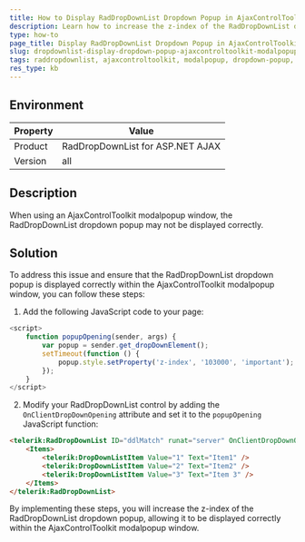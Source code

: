 ```yaml
---
title: How to Display RadDropDownList Dropdown Popup in AjaxControlToolkit ModalPopup Window
description: Learn how to increase the z-index of the RadDropDownList dropdown popup to display it correctly within an AjaxControlToolkit modal popup window.
type: how-to
page_title: Display RadDropDownList Dropdown Popup in AjaxControlToolkit ModalPopup Window
slug: dropdownlist-display-dropdown-popup-ajaxcontroltoolkit-modalpopup-window
tags: raddropdownlist, ajaxcontroltoolkit, modalpopup, dropdown-popup, z-index
res_type: kb
---
```


## Environment

| Property | Value |
| --- | --- |
| Product | RadDropDownList for ASP.NET AJAX |
| Version | all |

## Description

When using an AjaxControlToolkit modalpopup window, the RadDropDownList dropdown popup may not be displayed correctly.

## Solution

To address this issue and ensure that the RadDropDownList dropdown popup is displayed correctly within the AjaxControlToolkit modalpopup window, you can follow these steps:

1. Add the following JavaScript code to your page:

```javascript
<script>
    function popupOpening(sender, args) {
        var popup = sender.get_dropDownElement();
        setTimeout(function () {
            popup.style.setProperty('z-index', '103000', 'important');
        });
    }
</script>
```

2. Modify your RadDropDownList control by adding the `OnClientDropDownOpening` attribute and set it to the `popupOpening` JavaScript function:

```html
<telerik:RadDropDownList ID="ddlMatch" runat="server" OnClientDropDownOpening="popupOpening">
    <Items>
        <telerik:DropDownListItem Value="1" Text="Item1" />
        <telerik:DropDownListItem Value="2" Text="Item2" />
        <telerik:DropDownListItem Value="3" Text="Item 3" />
    </Items>
</telerik:RadDropDownList>
```

By implementing these steps, you will increase the z-index of the RadDropDownList dropdown popup, allowing it to be displayed correctly within the AjaxControlToolkit modalpopup window.
